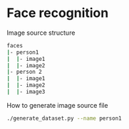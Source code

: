 # Face recognition

Image source structure

``` bash
faces
|- person1
|  |- image1
|  |- image2
|- person 2
|  |- image1
|  |- image2
|  |- image3
```

How to generate image source file

```bash
./generate_dataset.py --name person1
```